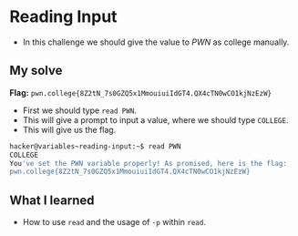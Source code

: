 # Reading Input
- In this challenge we should give the value to *PWN* as college manually.
## My solve
**Flag:** `pwn.college{8Z2tN_7s0GZQ5x1MmouiuiIdGT4.QX4cTN0wCO1kjNzEzW}`

- First we should type `read PWN`.
- This will give a prompt to input a value, where we should type `COLLEGE`.
- This will give us the flag.
  
```bash
hacker@variables~reading-input:~$ read PWN
COLLEGE
You've set the PWN variable properly! As promised, here is the flag:
pwn.college{8Z2tN_7s0GZQ5x1MmouiuiIdGT4.QX4cTN0wCO1kjNzEzW}
```

## What I learned 
- How to use `read` and the usage of `-p` within `read`.
